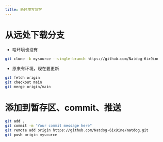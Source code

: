 ```yaml
---
title: 新环境写博客
---
```


# 从远处下载分支
- 啥环境也没有

```bash
git clone -b mysource --single-branch https://github.com/Natdog-6ix9ine/natdog.git
```

- 原来有环境，现在要更新
```bash
git fetch origin
git checkout main
git merge origin/main
```
# 添加到暂存区、commit、推送
```bash
git add .
git commit -m "Your commit message here"
git remote add origin https://github.com/Natdog-6ix9ine/natdog.git
git push origin mysource

```